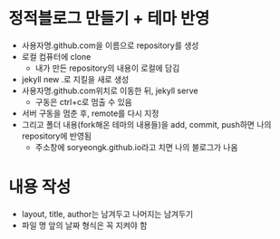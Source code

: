 # 정적블로그 만들기 + 테마 반영

* 사용자명.github.com을 이름으로 repository를 생성
* 로컬 컴퓨터에 clone
	* 내가 만든 repository의 내용이 로컬에 담김
* jekyll new .로 지킬을 새로 생성
* 사용자명.github.com위치로 이동한 뒤, jekyll serve
	* 구동은 ctrl+c로 멈출 수 있음
* 서버 구동을 멈춘 후, remote를 다시 지정
* 그리고 폴더 내용(fork해온 테마의 내용들)을 add, commit, push하면 나의 repository에 반영됨
  * 주소창에 soryeongk.github.io라고 치면 나의 블로그가 나옴

# 내용 작성

* layout, title, author는 남겨두고 나머지는 남겨두기
* 파일 명 앞의 날짜 형식은 꼭 지켜야 함
